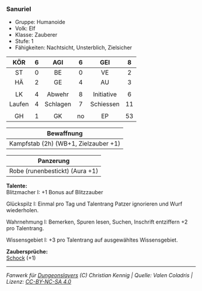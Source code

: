 ### Sanuriel

- Gruppe: Humanoide
- Volk: Elf
- Klasse: Zauberer
- Stufe: 1
- Fähigkeiten: Nachtsicht, Unsterblich, Zielsicher

|  KÖR   |  6  |   AGI    |  6  |    GEI     |  8  |
| :----: | :-: | :------: | :-: | :--------: | :-: |
|   ST   |  0  |    BE    |  0  |     VE     |  2  |
|   HÄ   |  2  |    GE    |  4  |     AU     |  3  |
|        |     |          |     |            |     |
|   LK   |  4  |  Abwehr  |  8  | Initiative |  6  |
| Laufen |  4  | Schlagen |  7  | Schiessen  | 11  |
|        |     |          |     |            |     |
|   GH   |  1  |    GK    | no  |     EP     | 53  |

|              Bewaffnung              |
| :----------------------------------: |
| Kampfstab (2h) (WB+1, Zielzauber +1) |

|           Panzerung            |
| :----------------------------: |
| Robe (runenbestickt) (Aura +1) |

**Talente:**  
Blitzmacher I: +1 Bonus auf Blitzzauber

Glückspilz I: Einmal pro Tag und Talentrang Patzer ignorieren und Wurf wiederholen.

Wahrnehmung I: Bemerken, Spuren lesen, Suchen, Inschrift entziffern +2 pro Talentrang.

Wissensgebiet I: +3 pro Talentrang auf ausgewähltes Wissensgebiet.

**Zaubersprüche:**  
[Schock](/fanwerk/zauber/schock.md) (+1)

---

_Fanwerk für [Dungeonslayers](https://www.dungeonslayers.net/) (C) Christian Kennig | Quelle: Valen Coladris | Lizenz: [CC-BY-NC-SA 4.0](https://creativecommons.org/licenses/by-nc-sa/4.0/deed.de)_
